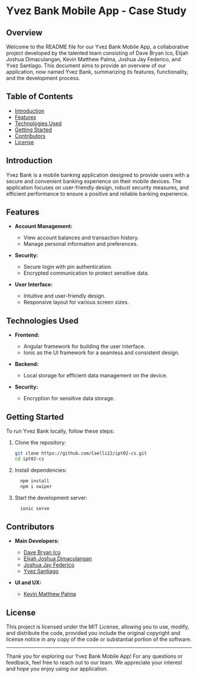 # Yvez Bank Mobile App - Case Study

## Overview

Welcome to the README file for our Yvez Bank Mobile App, a collaborative project developed by the talented team consisting of Dave Bryan Ico, Elijah Joshua Dimaculangan, Kevin Matthew Palma, Joshua Jay Federico, and Yvez Santiago. This document aims to provide an overview of our application, now named Yvez Bank, summarizing its features, functionality, and the development process.

## Table of Contents

- [Introduction](#introduction)
- [Features](#features)
- [Technologies Used](#technologies-used)
- [Getting Started](#getting-started)
- [Contributors](#contributors)
- [License](#license)

## Introduction

Yvez Bank is a mobile banking application designed to provide users with a secure and convenient banking experience on their mobile devices. The application focuses on user-friendly design, robust security measures, and efficient performance to ensure a positive and reliable banking experience.

## Features

- **Account Management:**
  - View account balances and transaction history.
  - Manage personal information and preferences.

- **Security:**
  - Secure login with pin authentication.
  - Encrypted communication to protect sensitive data.

- **User Interface:**
  - Intuitive and user-friendly design.
  - Responsive layout for various screen sizes.

## Technologies Used

- **Frontend:**
  - Angular framework for building the user interface.
  - Ionic as the UI framework for a seamless and consistent design.

- **Backend:**
  - Local storage for efficient data management on the device.

- **Security:**
  - Encryption for sensitive data storage.

## Getting Started

To run Yvez Bank locally, follow these steps:

1. Clone the repository:

   ```bash
   git clone https://github.com/Caelli22/ipt02-cs.git
   cd ipt02-cs
   
2. Install dependencies:

   ```bash
     npm install
     npm i swiper

3. Start the development server:

   ```bash
     ionic serve

## Contributors

- **Main Developers:**
  - [Dave Bryan Ico](https://www.facebook.com/kaeli.leiven)
  - [Elijah Joshua Dimaculangan](https://www.facebook.com/storm.12162003)
  - [Joshua Jay Federico](https://www.facebook.com/joshuajay.federico)
  - [Yvez Santiago](https://www.facebook.com/yvez.santiago.yvez)

- **UI and UX:**
  - [Kevin Matthew Palma](https://www.facebook.com/kevinmatthew.lopezpalma)
## License
This project is licensed under the MIT License, allowing you to use, modify, and distribute the code, provided you include the original copyright and license notice in any copy of the code or substantial portion of the software.

***

Thank you for exploring our Yvez Bank Mobile App! For any questions or feedback, feel free to reach out to our team. We appreciate your interest and hope you enjoy using our application.
